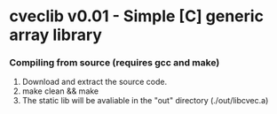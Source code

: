 # cveclib v0.01 - Simple [C] generic array library

### Compiling from source (requires gcc and make)

1. Download and extract the source code.
2. make clean && make
3. The static lib will be avaliable in the "out" directory (./out/libcvec.a)
